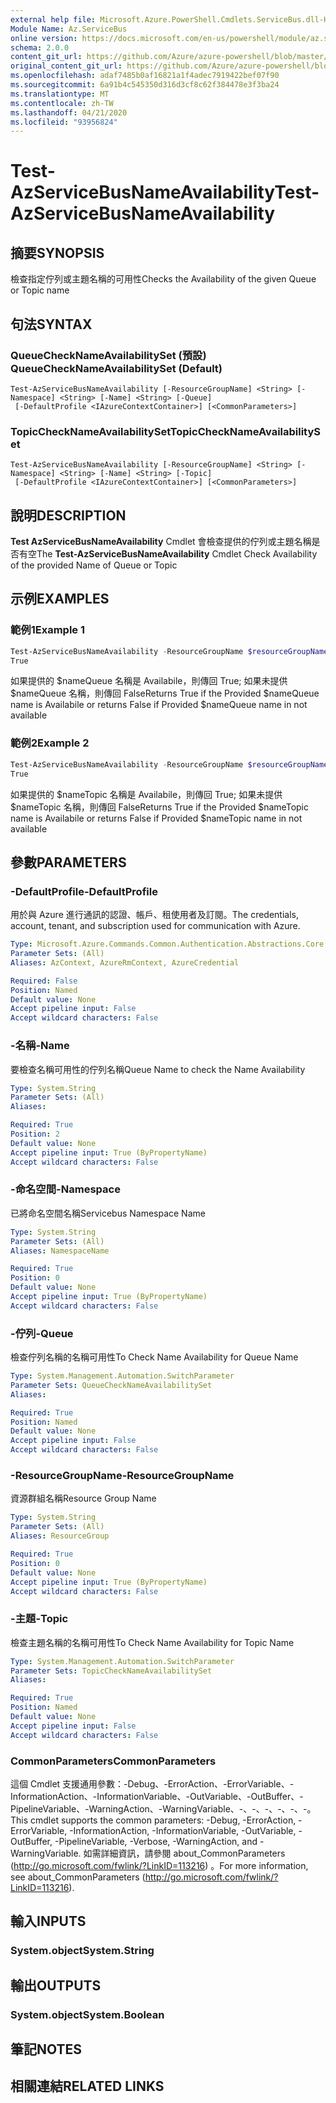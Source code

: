 ```yaml
---
external help file: Microsoft.Azure.PowerShell.Cmdlets.ServiceBus.dll-Help.xml
Module Name: Az.ServiceBus
online version: https://docs.microsoft.com/en-us/powershell/module/az.servicebus/test-azservicebusnameavailability
schema: 2.0.0
content_git_url: https://github.com/Azure/azure-powershell/blob/master/src/ServiceBus/ServiceBus/help/Test-AzServiceBusNameAvailability.md
original_content_git_url: https://github.com/Azure/azure-powershell/blob/master/src/ServiceBus/ServiceBus/help/Test-AzServiceBusNameAvailability.md
ms.openlocfilehash: adaf7485b0af16821a1f4adec7919422bef07f90
ms.sourcegitcommit: 6a91b4c545350d316d3cf8c62f384478e3f3ba24
ms.translationtype: MT
ms.contentlocale: zh-TW
ms.lasthandoff: 04/21/2020
ms.locfileid: "93956824"
---
```

# <span data-ttu-id="62a78-101">Test-AzServiceBusNameAvailability</span><span class="sxs-lookup"><span data-stu-id="62a78-101">Test-AzServiceBusNameAvailability</span></span>

## <span data-ttu-id="62a78-102">摘要</span><span class="sxs-lookup"><span data-stu-id="62a78-102">SYNOPSIS</span></span>
<span data-ttu-id="62a78-103">檢查指定佇列或主題名稱的可用性</span><span class="sxs-lookup"><span data-stu-id="62a78-103">Checks the Availability of the given Queue or Topic name</span></span>

## <span data-ttu-id="62a78-104">句法</span><span class="sxs-lookup"><span data-stu-id="62a78-104">SYNTAX</span></span>

### <span data-ttu-id="62a78-105">QueueCheckNameAvailabilitySet (預設) </span><span class="sxs-lookup"><span data-stu-id="62a78-105">QueueCheckNameAvailabilitySet (Default)</span></span>
```
Test-AzServiceBusNameAvailability [-ResourceGroupName] <String> [-Namespace] <String> [-Name] <String> [-Queue]
 [-DefaultProfile <IAzureContextContainer>] [<CommonParameters>]
```

### <span data-ttu-id="62a78-106">TopicCheckNameAvailabilitySet</span><span class="sxs-lookup"><span data-stu-id="62a78-106">TopicCheckNameAvailabilitySet</span></span>
```
Test-AzServiceBusNameAvailability [-ResourceGroupName] <String> [-Namespace] <String> [-Name] <String> [-Topic]
 [-DefaultProfile <IAzureContextContainer>] [<CommonParameters>]
```

## <span data-ttu-id="62a78-107">說明</span><span class="sxs-lookup"><span data-stu-id="62a78-107">DESCRIPTION</span></span>
<span data-ttu-id="62a78-108">**Test AzServiceBusNameAvailability** Cmdlet 會檢查提供的佇列或主題名稱是否有空</span><span class="sxs-lookup"><span data-stu-id="62a78-108">The **Test-AzServiceBusNameAvailability** Cmdlet Check Availability of the provided Name of Queue or Topic</span></span>

## <span data-ttu-id="62a78-109">示例</span><span class="sxs-lookup"><span data-stu-id="62a78-109">EXAMPLES</span></span>

### <span data-ttu-id="62a78-110">範例1</span><span class="sxs-lookup"><span data-stu-id="62a78-110">Example 1</span></span>
```powershell
Test-AzServiceBusNameAvailability -ResourceGroupName $resourceGroupName -Namespace $namespaceName -Name $nameQueue -Queue
True
```

<span data-ttu-id="62a78-111">如果提供的 $nameQueue 名稱是 Availabile，則傳回 True; 如果未提供 $nameQueue 名稱，則傳回 False</span><span class="sxs-lookup"><span data-stu-id="62a78-111">Returns True if the Provided $nameQueue name is Availabile or returns False if Provided $nameQueue name in not available</span></span>

### <span data-ttu-id="62a78-112">範例2</span><span class="sxs-lookup"><span data-stu-id="62a78-112">Example 2</span></span>
```powershell
Test-AzServiceBusNameAvailability -ResourceGroupName $resourceGroupName -Namespace $namespaceName -Name $nameTopic -Topic
True
```

<span data-ttu-id="62a78-113">如果提供的 $nameTopic 名稱是 Availabile，則傳回 True; 如果未提供 $nameTopic 名稱，則傳回 False</span><span class="sxs-lookup"><span data-stu-id="62a78-113">Returns True if the Provided $nameTopic name is Availabile or returns False if Provided $nameTopic name in not available</span></span>

## <span data-ttu-id="62a78-114">參數</span><span class="sxs-lookup"><span data-stu-id="62a78-114">PARAMETERS</span></span>

### <span data-ttu-id="62a78-115">-DefaultProfile</span><span class="sxs-lookup"><span data-stu-id="62a78-115">-DefaultProfile</span></span>
<span data-ttu-id="62a78-116">用於與 Azure 進行通訊的認證、帳戶、租使用者及訂閱。</span><span class="sxs-lookup"><span data-stu-id="62a78-116">The credentials, account, tenant, and subscription used for communication with Azure.</span></span>

```yaml
Type: Microsoft.Azure.Commands.Common.Authentication.Abstractions.Core.IAzureContextContainer
Parameter Sets: (All)
Aliases: AzContext, AzureRmContext, AzureCredential

Required: False
Position: Named
Default value: None
Accept pipeline input: False
Accept wildcard characters: False
```

### <span data-ttu-id="62a78-117">-名稱</span><span class="sxs-lookup"><span data-stu-id="62a78-117">-Name</span></span>
<span data-ttu-id="62a78-118">要檢查名稱可用性的佇列名稱</span><span class="sxs-lookup"><span data-stu-id="62a78-118">Queue Name to check the Name Availability</span></span>

```yaml
Type: System.String
Parameter Sets: (All)
Aliases:

Required: True
Position: 2
Default value: None
Accept pipeline input: True (ByPropertyName)
Accept wildcard characters: False
```

### <span data-ttu-id="62a78-119">-命名空間</span><span class="sxs-lookup"><span data-stu-id="62a78-119">-Namespace</span></span>
<span data-ttu-id="62a78-120">已將命名空間名稱</span><span class="sxs-lookup"><span data-stu-id="62a78-120">Servicebus Namespace Name</span></span>

```yaml
Type: System.String
Parameter Sets: (All)
Aliases: NamespaceName

Required: True
Position: 0
Default value: None
Accept pipeline input: True (ByPropertyName)
Accept wildcard characters: False
```

### <span data-ttu-id="62a78-121">-佇列</span><span class="sxs-lookup"><span data-stu-id="62a78-121">-Queue</span></span>
<span data-ttu-id="62a78-122">檢查佇列名稱的名稱可用性</span><span class="sxs-lookup"><span data-stu-id="62a78-122">To Check Name Availability for Queue Name</span></span>

```yaml
Type: System.Management.Automation.SwitchParameter
Parameter Sets: QueueCheckNameAvailabilitySet
Aliases:

Required: True
Position: Named
Default value: None
Accept pipeline input: False
Accept wildcard characters: False
```

### <span data-ttu-id="62a78-123">-ResourceGroupName</span><span class="sxs-lookup"><span data-stu-id="62a78-123">-ResourceGroupName</span></span>
<span data-ttu-id="62a78-124">資源群組名稱</span><span class="sxs-lookup"><span data-stu-id="62a78-124">Resource Group Name</span></span>

```yaml
Type: System.String
Parameter Sets: (All)
Aliases: ResourceGroup

Required: True
Position: 0
Default value: None
Accept pipeline input: True (ByPropertyName)
Accept wildcard characters: False
```

### <span data-ttu-id="62a78-125">-主題</span><span class="sxs-lookup"><span data-stu-id="62a78-125">-Topic</span></span>
<span data-ttu-id="62a78-126">檢查主題名稱的名稱可用性</span><span class="sxs-lookup"><span data-stu-id="62a78-126">To Check Name Availability for Topic Name</span></span>

```yaml
Type: System.Management.Automation.SwitchParameter
Parameter Sets: TopicCheckNameAvailabilitySet
Aliases:

Required: True
Position: Named
Default value: None
Accept pipeline input: False
Accept wildcard characters: False
```

### <span data-ttu-id="62a78-127">CommonParameters</span><span class="sxs-lookup"><span data-stu-id="62a78-127">CommonParameters</span></span>
<span data-ttu-id="62a78-128">這個 Cmdlet 支援通用參數：-Debug、-ErrorAction、-ErrorVariable、-InformationAction、-InformationVariable、-OutVariable、-OutBuffer、-PipelineVariable、-WarningAction、-WarningVariable、-、-、-、-、-、-。</span><span class="sxs-lookup"><span data-stu-id="62a78-128">This cmdlet supports the common parameters: -Debug, -ErrorAction, -ErrorVariable, -InformationAction, -InformationVariable, -OutVariable, -OutBuffer, -PipelineVariable, -Verbose, -WarningAction, and -WarningVariable.</span></span>
<span data-ttu-id="62a78-129">如需詳細資訊，請參閱 about_CommonParameters (http://go.microsoft.com/fwlink/?LinkID=113216) 。</span><span class="sxs-lookup"><span data-stu-id="62a78-129">For more information, see about_CommonParameters (http://go.microsoft.com/fwlink/?LinkID=113216).</span></span>

## <span data-ttu-id="62a78-130">輸入</span><span class="sxs-lookup"><span data-stu-id="62a78-130">INPUTS</span></span>

### <span data-ttu-id="62a78-131">System.object</span><span class="sxs-lookup"><span data-stu-id="62a78-131">System.String</span></span>

## <span data-ttu-id="62a78-132">輸出</span><span class="sxs-lookup"><span data-stu-id="62a78-132">OUTPUTS</span></span>

### <span data-ttu-id="62a78-133">System.object</span><span class="sxs-lookup"><span data-stu-id="62a78-133">System.Boolean</span></span>

## <span data-ttu-id="62a78-134">筆記</span><span class="sxs-lookup"><span data-stu-id="62a78-134">NOTES</span></span>

## <span data-ttu-id="62a78-135">相關連結</span><span class="sxs-lookup"><span data-stu-id="62a78-135">RELATED LINKS</span></span>
